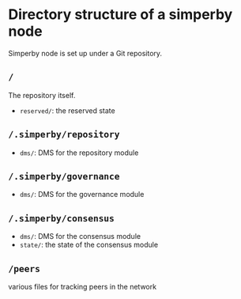 # Directory structure of a simperby node

Simperby node is set up under a Git repository.

## `/`

The repository itself.

- `reserved/`: the reserved state

## `/.simperby/repository`

- `dms/`: DMS for the repository module

## `/.simperby/governance`

- `dms/`: DMS for the governance module

## `/.simperby/consensus`

- `dms/`: DMS for the consensus module
- `state/`: the state of the consensus module

## `/peers`

various files for tracking peers in the network
